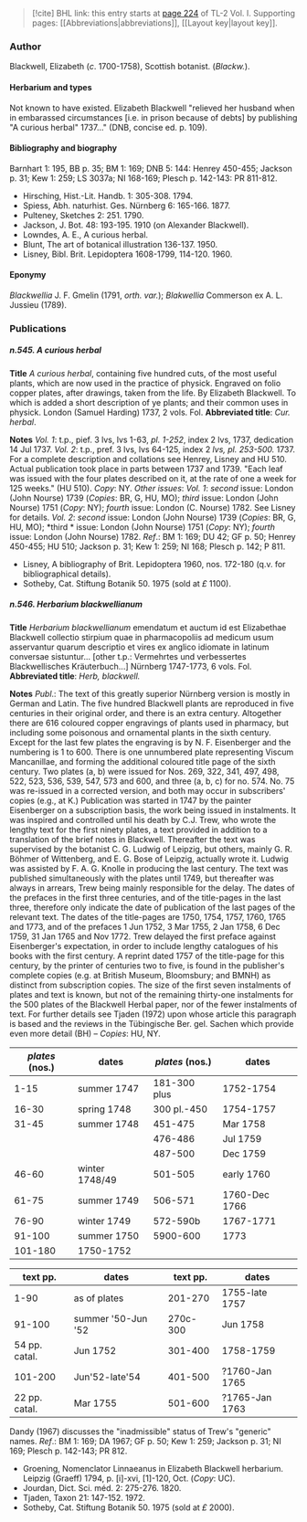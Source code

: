 > [!cite] BHL link: this entry starts at [page 224](https://www.biodiversitylibrary.org/item/103414#page/272/mode/1up) of TL-2 Vol. I.
> Supporting pages: [[Abbreviations|abbreviations]], [[Layout key|layout key]].

### Author

Blackwell, Elizabeth (*c*. 1700-1758), Scottish botanist. (*Blackw.*).

#### Herbarium and types

Not known to have existed. Elizabeth Blackwell "relieved her husband when in embarassed circumstances \[i.e. in prison because of debts\] by publishing "A curious herbal" 1737..." (DNB, concise ed. p. 109).

#### Bibliography and biography

Barnhart 1: 195, BB p. 35; BM 1: 169; DNB 5: 144: Henrey 450-455; Jackson p. 31; Kew 1: 259; LS 3037a; NI 168-169; Plesch p. 142-143: PR 811-812.
- Hirsching, Hist.-Lit. Handb. 1: 305-308. 1794.
- Spiess, Abh. naturhist. Ges. Nürnberg 6: 165-166. 1877.
- Pulteney, Sketches 2: 251. 1790.
- Jackson, J. Bot. 48: 193-195. 1910 (on Alexander Blackwell).
- Lowndes, A. E., A curious herbal.
- Blunt, The art of botanical illustration 136-137. 1950.
- Lisney, Bibl. Brit. Lepidoptera 1608-1799, 114-120. 1960.

#### Eponymy

*Blackwellia* J. F. Gmelin (1791, *orth. var.*); *Blakwellia* Commerson ex A. L. Jussieu (1789).

### Publications

##### n.545. A curious herbal

**Title**
*A curious herbal*, containing five hundred cuts, of the most useful plants, which are now used in the practice of physick. Engraved on folio copper plates, after drawings, taken from the life. By Elizabeth Blackwell. To which is added a short description of ye plants; and their common uses in physick. London (Samuel Harding) 1737, 2 vols. Fol.
**Abbreviated title**: *Cur. herbal*.

**Notes**
*Vol. 1*: t.p., pief. 3 lvs, lvs 1-63, *pl. 1-252*, index 2 lvs, 1737, dedication 14 Jul 1737.
*Vol. 2*: t.p., pref. 3 lvs, lvs 64-125, index 2 *lvs, pl. 253-500.* 1737. For a complete description and collations see Henrey, Lisney and HU 510. Actual publication took place in parts between 1737 and 1739. "Each leaf was issued with the four plates described on it, at the rate of one a week for 125 weeks." (HU 510). *Copy*: NY.
*Other issues*: *Vol. 1*: *second* issue: London (John Nourse) 1739 (*Copies*: BR, G, HU, MO); *third* issue: London (John Nourse) 1751 (*Copy*: NY); *fourth* issue: London (C. Nourse) 1782. See Lisney for details.
*Vol. 2*: *second* issue: London (John Nourse) 1739 (*Copies*: BR, G, HU, MO); *third * issue: London (John Nourse) 1751 (*Copy*: NY); *fourth* issue: London (John Nourse) 1782.
*Ref*.: BM 1: 169; DU 42; GF p. 50; Henrey 450-455; HU 510; Jackson p. 31; Kew 1: 259; NI 168; Plesch p. 142; P 811.
- Lisney, A bibliography of Brit. Lepidoptera 1960, nos. 172-180 (q.v. for bibliographical details).
- Sotheby, Cat. Stiftung Botanik 50. 1975 (sold at *£* 1100).

##### n.546. Herbarium blackwellianum

**Title**
*Herbarium blackwellianum* emendatum et auctum id est Elizabethae Blackwell collectio stirpium quae in pharmacopoliis ad medicum usum asservantur quarum descriptio et vires ex anglico idiomate in latinum conversae sistuntur... \[other t.p.: Vermehrtes und verbessertes Blackwellisches Kräuterbuch...\] Nürnberg 1747-1773, 6 vols. Fol.
**Abbreviated title**: *Herb, blackwell.*

**Notes**
*Publ*.: The text of this greatly superior Nürnberg version is mostly in German and Latin. The five hundred Blackwell plants are reproduced in five centuries in their original order, and there is an extra century. Altogether there are 616 coloured copper engravings of plants used in pharmacy, but including some poisonous and ornamental plants in the sixth century. Except for the last few plates the engraving is by N. F. Eisenberger and the numbering is 1 to 600. There is one unnumbered plate representing Viscum Mancanillae, and forming the additional coloured title page of the sixth century. Two plates (a, b) were issued for Nos. 269, 322, 341, 497, 498, 522, 523, 536, 539, 547, 573 and 600, and three (a, b, c) for no. 574. No. 75 was re-issued in a corrected version, and both may occur in subscribers' copies (e.g., at K.)
Publication was started in 1747 by the painter Eisenberger on a subscription basis, the work being issued in instalments. It was inspired and controlled until his death by C.J. Trew, who wrote the lengthy text for the first ninety plates, a text provided in addition to a translation of the brief notes in Blackwell. Thereafter the text was supervised by the botanist C. G. Ludwig of Leipzig, but others, mainly G. R. Böhmer of Wittenberg, and E. G. Bose of Leipzig, actually wrote it. Ludwig was assisted by F. A. G. Knolle in producing the last century.
The text was published simultaneously with the plates until 1749, but thereafter was always in arrears, Trew being mainly responsible for the delay. The dates of the prefaces in the first three centuries, and of the title-pages in the last three, therefore only indicate the date of publication of the last pages of the relevant text. The dates of the title-pages are 1750, 1754, 1757, 1760, 1765 and 1773, and of the prefaces 1 Jun 1752, 3 Mar 1755, 2 Jan 1758, 6 Dec 1759, 31 Jan 1765 and Nov 1772. Trew delayed the first preface against Eisenberger's expectation, in order to include lengthy catalogues of his books with the first century. A reprint dated 1757 of the title-page for this century, by the printer of centuries two to five, is found in the publisher's complete copies (e.g. at British Museum, Bloomsbury; and BMNH) as distinct from subscription copies. The size of the first seven instalments of plates and text is known, but not of the remaining thirty-one instalments for the 500 plates of the Blackwell Herbal paper, nor of the fewer instalments of text. For further details see Tjaden (1972) upon whose article this paragraph is based and the reviews in the Tübingische Ber. gel. Sachen which provide even more detail (BH) – *Copies*: HU, NY.

|*plates* (nos.)	|dates	|*plates* (nos.)	|dates|
|---	|---	|---	|---	|
|1-15	|summer 1747	|181-300 plus	|1752-1754|
|16-30	|spring 1748	|300 pl.-450	|1754-1757|
|31-45	|summer 1748	|451-475	|Mar 1758|
|	|	|476-486	|Jul 1759|
|	|	|487-500	|Dec 1759|
|46-60	|winter 1748/49	|501-505	|early 1760|
|61-75	|summer 1749	|506-571	|1760-Dec 1766|
|76-90	|winter 1749	|572-590b	|1767-1771|
|91-100	|summer 1750	|5900-600	|1773|
|101-180	|1750-1752|

|text pp.	|dates	|text pp.	|dates|
|---	|---	|---	|---	|
|1-90	|as of plates	|201-270	|1755-late 1757|
|91-100	|summer '50-Jun '52	|270c-300	|Jun 1758|
|54 pp. catal.	|Jun 1752	|301-400	|1758-1759|
|101-200	|Jun'52-late'54	|401-500	|?1760-Jan 1765|
|22 pp. catal.	|Mar 1755	|501-600	|?1765-Jan 1763|

Dandy (1967) discusses the "inadmissible" status of Trew's "generic" names.
*Ref*.: BM 1: 169; DA 1967; GF p. 50; Kew 1: 259; Jackson p. 31; NI 169; Plesch p. 142-143; PR 812.
- Groening, Nomenclator Linnaeanus in Elizabeth Blackwell herbarium. Leipzig (Graeff) 1794, p. \[i\]-xvi, \[1\]-120, Oct. (*Copy*: UC).
- Jourdan, Dict. Sci. méd. 2: 275-276. 1820.
- Tjaden, Taxon 21: 147-152. 1972.
- Sotheby, Cat. Stiftung Botanik 50. 1975 (sold at *£* 2000).

